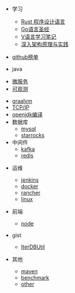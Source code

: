 * 学习
  * [Rust 程序设计语言](https://rustwiki.org/zh-CN/book/)
  * [Go语言圣经](https://golang-china.github.io/gopl-zh/)
  * [V语言学习笔记](https://lydiandylin.gitbook.io/vlang)
  * [深入架构原理与实践](https://www.thebyte.com.cn/)

* [github榜单](docs/project.md)

* java

[//]: # (  * [jdk特性]&#40;docs/jdk.md&#41;)
  * [微服务](docs/微服务.md)
  * [可观测](docs/可观测.md)

[//]: # (  * [springboot]&#40;docs/springboot.md&#41;)
  * [graalvm](docs/graalvm.md)
  * [TCP/IP](docs/tcp_ip.md)
  * [openjdk编译](docs/openjdk/openjdk_index.md)
* 数据库
  * [mysql](docs/mysql.md)
  * [starrocks](docs/starrocks.md)
* 中间件
  * [kafka](docs/kafka.md)
  * [redis](docs/redis.md)

[//]: # (  * [zookeeper]&#40;docs/zookeeper.md&#41;)
* 运维
  * [jenkins](docs/jenkins.md)
  * [docker](docs/docker.md)
  * [rancher](docs/rancher.md)
  * [linux](docs/linux.md)
* 前端
  * [node](docs/node.md)
* gist
  * [IterDBUtil](docs/gist/iterdb.md)

* 其他
  * [maven](docs/maven.md)
  * [benchmark](docs/benchmark.md)
  * [other](docs/other.md)
